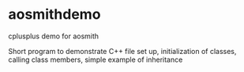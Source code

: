 # aosmithdemo
cplusplus demo for aosmith

Short program to demonstrate C++ file set up, initialization of classes, calling class members, simple example of inheritance
